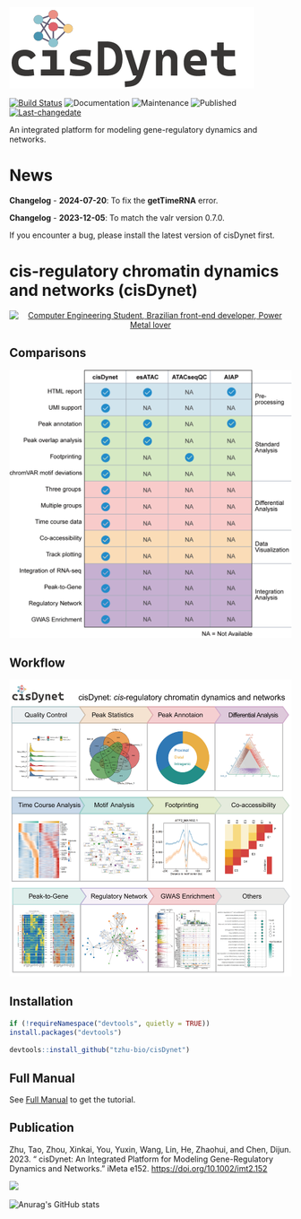![image](https://github.com/tzhu-bio/cisDynet/blob/main/png/cisDynet.png)

[![Build Status](https://travis-ci.org/username/MyPackage.svg?branch=master)](https://travis-ci.org/tzhu-bio/CAT)
<img alt="Documentation" src="https://img.shields.io/badge/Documentation%3F-yes-brightgreen.svg?color=3366CC" target="_blank" /></a>
<img alt="Maintenance" src="https://img.shields.io/badge/Maintained%3F-yes-green.svg?color=DC3912" target="_blank" /> </a>
<img alt="Published" src="https://img.shields.io/badge/Published%3F-yes-green.svg?color=FF9900" target="_blank" /> </a>
[![Last-changedate](https://img.shields.io/badge/last%20change-2024--07--20-green.svg)](https://github.com/tzhu-bio/cisDynet/commits/master)

An integrated platform for modeling gene-regulatory dynamics and networks.
# News
**Changelog** - **2024-07-20**: To fix the **getTimeRNA** error.

**Changelog** - **2023-12-05**: To match the valr version 0.7.0.

If you encounter a bug, please install the latest version of cisDynet first.

# cis-regulatory chromatin dynamics and networks (cisDynet)


<div align="center">
    <a href="https://git.io/typing-svg"><img src="https://readme-typing-svg.demolab.com?font=Roboto+Slab&color=%237E3ACE&size=30&center=true&vCenter=true&width=750&lines=cis-regulatory chromatin dynamics and networks" alt="Computer Engineering Student, Brazilian front-end developer, Power Metal lover"></a>
</div>

## Comparisons
![image](https://github.com/tzhu-bio/cisDynet/blob/main/png/comparsion.png)
## Workflow
![image](https://github.com/tzhu-bio/cisDynet/blob/main/png/workflow.png)
## Installation
``` r
if (!requireNamespace("devtools", quietly = TRUE))
install.packages("devtools")
```
``` r
devtools::install_github("tzhu-bio/cisDynet")
```
## Full Manual
See [Full Manual](https://tzhu-bio.github.io/cisDynet_bookdown/) to get the tutorial.

## Publication
Zhu, Tao, Zhou, Xinkai, You, Yuxin, Wang, Lin, He, Zhaohui, and Chen, Dijun. 2023. “ cisDynet: An Integrated Platform for Modeling Gene-Regulatory Dynamics and Networks.” iMeta e152. https://doi.org/10.1002/imt2.152

<a href="mailto:tzhubio@gmail.com">
  <img src="https://github.com/blackcater/blackcater/raw/main/images/social-gmail.svg" height="40" />
</a>

![Anurag's GitHub stats](https://github-readme-stats.vercel.app/api?username=tzhu-bio&show_icons=true&theme=radical)
